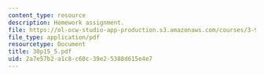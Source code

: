 ```yaml
---
content_type: resource
description: Homework assignment.
file: https://ol-ocw-studio-app-production.s3.amazonaws.com/courses/3-91-mechanical-behavior-of-plastics-spring-2007/2a7e57b2a1c8c60c39e25388d615e4e7_30p15_5.pdf
file_type: application/pdf
resourcetype: Document
title: 30p15_5.pdf
uid: 2a7e57b2-a1c8-c60c-39e2-5388d615e4e7
---
```

